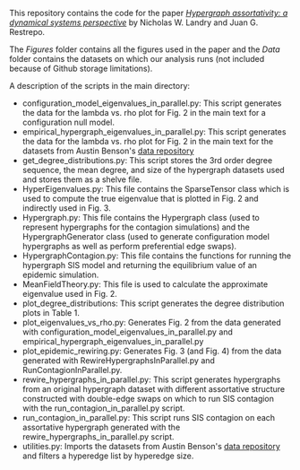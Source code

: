 This repository contains the code for the paper [*Hypergraph assortativity: a dynamical systems perspective*](https://arxiv.org/abs/2109.01099) by Nicholas W. Landry and Juan G. Restrepo.

The *Figures* folder contains all the figures used in the paper and the *Data* folder contains the datasets on which our analysis runs (not included because of Github storage limitations).

A description of the scripts in the main directory:
- configuration_model_eigenvalues_in_parallel.py: This script generates the data for the lambda vs. rho plot for Fig. 2 in the main text for a configuration null model.
- empirical_hypergraph_eigenvalues_in_parallel.py: This script generates the data for the lambda vs. rho plot for Fig. 2 in the main text for the datasets from Austin Benson's [data repository](https://www.cs.cornell.edu/~arb/data/)
- get_degree_distributions.py: This script stores the 3rd order degree sequence, the mean degree, and size of the hypergraph datasets used and stores them as a shelve file.
- HyperEigenvalues.py: This file contains the SparseTensor class which is used to compute the true eigenvalue that is plotted in Fig. 2 and indirectly used in Fig. 3.
- Hypergraph.py: This file contains the Hypergraph class (used to represent hypergraphs for the contagion simulations) and the HypergraphGenerator class (used to generate configuration model hypergraphs as well as perform preferential edge swaps).
- HypergraphContagion.py: This file contains the functions for running the hypergraph SIS model and returning the equilibrium value of an epidemic simulation.
- MeanFieldTheory.py: This file is used to calculate the approximate eigenvalue used in Fig. 2.
- plot_degree_distributions: This script generates the degree distribution plots in Table 1.
- plot_eigenvalues_vs_rho.py: Generates Fig. 2 from the data generated with configuration_model_eigenvalues_in_parallel.py and empirical_hypergraph_eigenvalues_in_parallel.py
- plot_epidemic_rewiring.py: Generates Fig. 3 (and Fig. 4) from the data generated with RewireHypergraphsInParallel.py and RunContagionInParallel.py.
- rewire_hypergraphs_in_parallel.py: This script generates hypergraphs from an original hypergraph dataset with different assortative structure constructed with double-edge swaps on which to run SIS contagion with the run_contagion_in_parallel.py script.
- run_contagion_in_parallel.py: This script runs SIS contagion on each assortative hypergraph generated with the rewire_hypergraphs_in_parallel.py script.
- utilities.py: Imports the datasets from Austin Benson's [data repository](https://www.cs.cornell.edu/~arb/data/) and filters a hyperedge list by hyperedge size.
